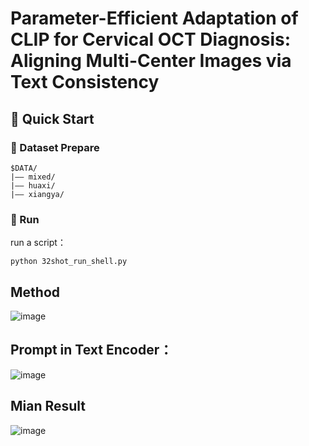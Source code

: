 # Parameter-Efficient Adaptation of CLIP for Cervical OCT Diagnosis: Aligning Multi-Center Images via Text Consistency

## 🔧 Quick Start

### 📁 Dataset Prepare

```
$DATA/
|–– mixed/
|–– huaxi/
|–– xiangya/
```

### 🚀 Run

run a script：
```
python 32shot_run_shell.py
```
## Method
![image](https://github.com/user-attachments/assets/4d89936f-b93b-4317-a099-4a0d1b85b61f)



## Prompt in Text Encoder：
![image](https://github.com/user-attachments/assets/9d869c94-b3ef-41f3-8f75-3a8af6d74511)


## Mian Result

![image](https://github.com/user-attachments/assets/2c497714-f92f-4b9f-aa11-0e53849d32d8)

